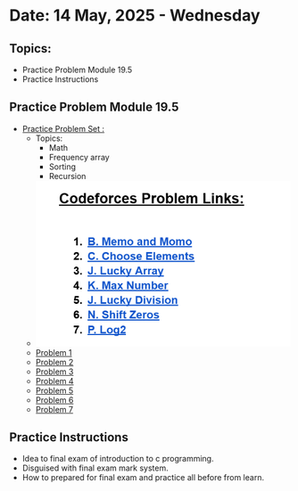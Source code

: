# Date: 14 May, 2025 - Wednesday

## Topics:
- Practice Problem Module 19.5
- Practice Instructions

## Practice Problem Module 19.5
- [Practice Problem Set :](https://docs.google.com/document/d/1fWgdURQDzQ4XhdTn_-bktF1gXLyJAcQC/edit?usp=sharing&ouid=110071013354717279052&rtpof=true&sd=true)
    - Topics:
        - Math
        - Frequency array
        - Sorting
        - Recursion
    - ![The problems image](./images/problems.png)
    - [Problem 1](https://codeforces.com/group/MWSDmqGsZm/contest/326175/problem/B)
    - [Problem 2](https://codeforces.com/group/MWSDmqGsZm/contest/329103/problem/C)
    - [Problem 3](https://codeforces.com/group/MWSDmqGsZm/contest/219774/problem/J)
    - [Problem 4](https://codeforces.com/group/MWSDmqGsZm/contest/223339/problem/K)
    - [Problem 5](https://codeforces.com/group/MWSDmqGsZm/contest/223206/problem/J)
    - [Problem 6](https://codeforces.com/group/MWSDmqGsZm/contest/223205/problem/N)
    - [Problem 7](https://codeforces.com/group/MWSDmqGsZm/contest/223339/problem/P)

## Practice Instructions
- Idea to final exam of introduction to c programming.
- Disguised with final exam mark system.
- How to prepared for final exam and practice all before from learn.
